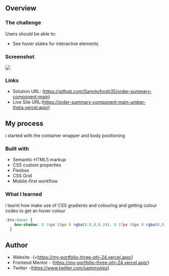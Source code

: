 ## Overview

### The challenge

Users should be able to:

- See hover states for interactive elements

### Screenshot

![](/design/desktop-design.jpg.jpg)
### Links

- Solution URL: (https://github.com/Sammyfrosh35/order-summary-component-main)
- Live Site URL:(https://order-summary-component-main-umber-theta.vercel.app/)

## My process

i started with the container wrapper and body positioning


### Built with

- Semantic HTML5 markup
- CSS custom properties
- Flexbox
- CSS Grid
- Mobile-first workflow



### What I learned

i learnt how make use of CSS gradients and colouring and getting colour codes to get an hover colour

```css
.btn:hover {
    box-shadow: 0 14px 18px 0 rgba(0,0,0,0.24), 0 17px 50px 0 rgba(0,0,0,0.19);
  }
```

## Author

- Website -(<https://my-portfolio-three-phi-24.vercel.app/)
- Frontend Mentor - (https://my-portfolio-three-phi-24.vercel.app/)
- Twitter -(https://www.twitter.com/sammypipz)
